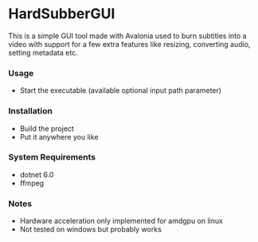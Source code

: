 # HardSubberGUI

This is a simple GUI tool made with Avalonia used to burn subtitles into a video with support for a few extra features like resizing, converting audio, setting metadata etc.

### Usage
* Start the executable (available optional input path parameter)

### Installation
* Build the project
* Put it anywhere you like

### System Requirements
* dotnet 6.0
* ffmpeg

### Notes
* Hardware acceleration only implemented for amdgpu on linux
* Not tested on windows but probably works
